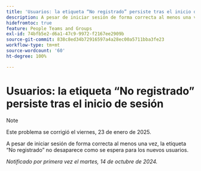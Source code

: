 ```yaml
---
title: 'Usuarios: la etiqueta “No registrado” persiste tras el inicio de sesión'
description: A pesar de iniciar sesión de forma correcta al menos una vez, la etiqueta “No registrado” no desaparece como se espera para los nuevos usuarios.
hidefromtoc: true
feature: People Teams and Groups
exl-id: 74bfb5e2-d6a1-47c9-9972-f2167ee2909b
source-git-commit: 838c8ed34b72916597a4a28ec00a5711bba3fe23
workflow-type: tm+mt
source-wordcount: '60'
ht-degree: 100%

---
```


# Usuarios: la etiqueta “No registrado” persiste tras el inicio de sesión

>[!NOTE]
>
>Este problema se corrigió el viernes, 23 de enero de 2025.

A pesar de iniciar sesión de forma correcta al menos una vez, la etiqueta “No registrado” no desaparece como se espera para los nuevos usuarios.

_Notificado por primera vez el martes, 14 de octubre de 2024._
